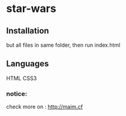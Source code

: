 # star-wars
## Installation 
but all files in same folder, then run index.html

## Languages
HTML
CSS3

### notice:
check more on : http://maim.cf
